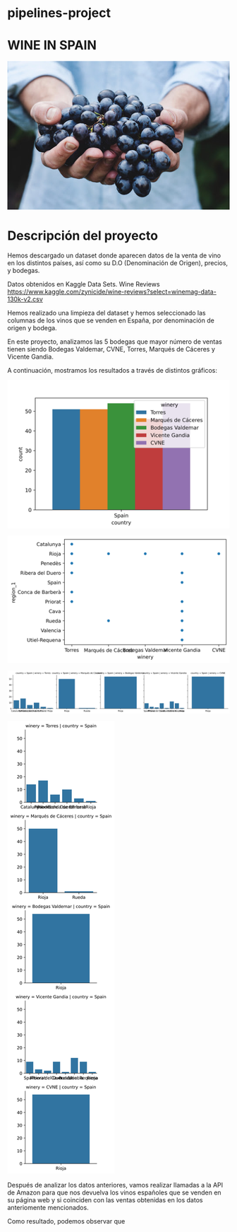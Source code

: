 # pipelines-project
# WINE IN SPAIN

![imagen_vino](https://github.com/sonia-quintanar/pipelines-project/blob/main/src/imagen_vino.jpg)

# Descripción del proyecto
Hemos descargado un dataset donde aparecen datos de la venta de vino en los distintos países, así como su D.O (Denominación de Origen), precios, y bodegas.

Datos obtenidos en Kaggle Data Sets.
Wine Reviews
https://www.kaggle.com/zynicide/wine-reviews?select=winemag-data-130k-v2.csv

Hemos realizado una limpieza del dataset y hemos seleccionado las columnas de los vinos que se venden en España, por denominación de origen y bodega.

En este proyecto, analizamos las 5 bodegas que mayor número de ventas tienen siendo Bodegas Valdemar, CVNE, Torres, Marqués de Cáceres y Vicente Gandia.

A continuación, mostramos los resultados a través de distintos gráficos:

![gráfico1](https://github.com/sonia-quintanar/pipelines-project/blob/main/output/g1.jpg)

![gráfico2](https://github.com/sonia-quintanar/pipelines-project/blob/main/output/g2.jpg)

![gráfico3](https://github.com/sonia-quintanar/pipelines-project/blob/main/output/g3.jpg)

![gráfico4](https://github.com/sonia-quintanar/pipelines-project/blob/main/output/g4.jpg)

Después de analizar los datos anteriores, vamos realizar llamadas a la API de Amazon para que nos devuelva los vinos españoles que se venden en su página web y si coinciden con las ventas obtenidas en los datos anteriomente mencionados.

Como resultado, podemos observar que
